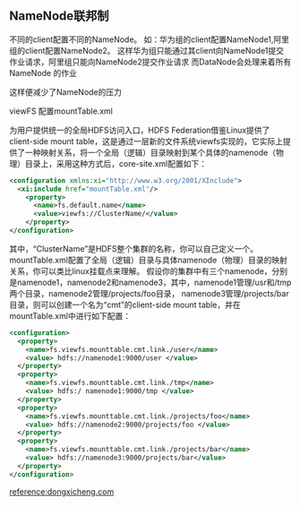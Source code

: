 ## NameNode联邦制
不同的client配置不同的NameNode。
如：华为组的client配置NameNode1,阿里组的client配置NameNode2。
这样华为组只能通过其client向NameNode1提交作业请求，阿里组只能向NameNode2提交作业请求
而DataNode会处理来着所有NameNode 的作业

这样便减少了NameNode的压力

viewFS
配置mountTable.xml

为用户提供统一的全局HDFS访问入口，HDFS Federation借鉴Linux提供了client-side mount table，这是通过一层新的文件系统viewfs实现的，它实际上提供了一种映射关系，将一个全局（逻辑）目录映射到某个具体的namenode（物理）目录上，采用这种方式后，core-site.xml配置如下：
```xml
<configuration xmlns:xi="http://www.w3.org/2001/XInclude">
  <xi:include href="mountTable.xml"/>
    <property>
      <name>fs.default.name</name>
      <value>viewfs://ClusterName/</value>
    </property>
</configuration>
```
其中，“ClusterName”是HDFS整个集群的名称，你可以自己定义一个。mountTable.xml配置了全局（逻辑）目录与具体namenode（物理）目录的映射关系，你可以类比linux挂载点来理解。
假设你的集群中有三个namenode，分别是namenode1，namenode2和namenode3，其中，namenode1管理/usr和/tmp两个目录，namenode2管理/projects/foo目录，
namenode3管理/projects/bar目录，则可以创建一个名为“cmt”的client-side mount table，并在mountTable.xml中进行如下配置：
```xml
<configuration>
  <property>
    <name>fs.viewfs.mounttable.cmt.link./user</name>
    <value> hdfs://namenode1:9000/user </value>
  </property>
  <property>
    <name>fs.viewfs.mounttable.cmt.link./tmp</name>
    <value> hdfs:/ namenode1:9000/tmp </value>
  </property>
  <property>
    <name>fs.viewfs.mounttable.cmt.link./projects/foo</name>
    <value> hdfs://namenode2:9000/projects/foo </value>
  </property>
  <property>
    <name>fs.viewfs.mounttable.cmt.link./projects/bar</name>
    <value> hdfs://namenode3:9000/projects/bar</value>
  </property>
</configuration>
```

[reference:dongxicheng.com](http://dongxicheng.org/hadoop-hdfs/hdfs-federation-viewfs/)

